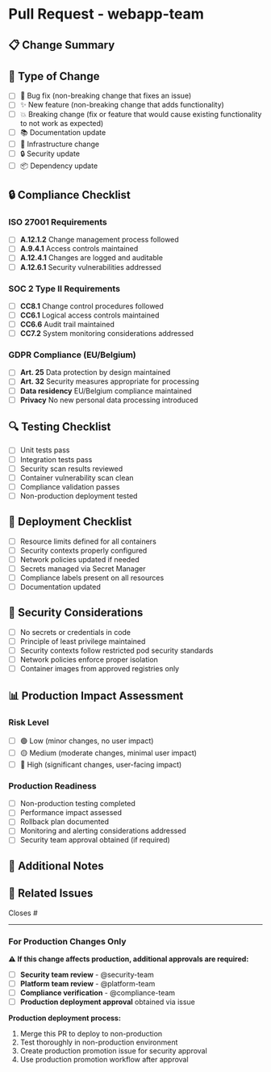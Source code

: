 # Pull Request - webapp-team

## 📋 Change Summary
<!-- Provide a brief description of the changes -->

## 🎯 Type of Change
- [ ] 🐛 Bug fix (non-breaking change that fixes an issue)
- [ ] ✨ New feature (non-breaking change that adds functionality)
- [ ] 💥 Breaking change (fix or feature that would cause existing functionality to not work as expected)
- [ ] 📚 Documentation update
- [ ] 🔧 Infrastructure change
- [ ] 🔒 Security update
- [ ] 📦 Dependency update

## 🔒 Compliance Checklist

### ISO 27001 Requirements
- [ ] **A.12.1.2** Change management process followed
- [ ] **A.9.4.1** Access controls maintained
- [ ] **A.12.4.1** Changes are logged and auditable
- [ ] **A.12.6.1** Security vulnerabilities addressed

### SOC 2 Type II Requirements  
- [ ] **CC8.1** Change control procedures followed
- [ ] **CC6.1** Logical access controls maintained
- [ ] **CC6.6** Audit trail maintained
- [ ] **CC7.2** System monitoring considerations addressed

### GDPR Compliance (EU/Belgium)
- [ ] **Art. 25** Data protection by design maintained
- [ ] **Art. 32** Security measures appropriate for processing
- [ ] **Data residency** EU/Belgium compliance maintained
- [ ] **Privacy** No new personal data processing introduced

## 🔍 Testing Checklist
- [ ] Unit tests pass
- [ ] Integration tests pass
- [ ] Security scan results reviewed
- [ ] Container vulnerability scan clean
- [ ] Compliance validation passes
- [ ] Non-production deployment tested

## 🚀 Deployment Checklist
- [ ] Resource limits defined for all containers
- [ ] Security contexts properly configured
- [ ] Network policies updated if needed
- [ ] Secrets managed via Secret Manager
- [ ] Compliance labels present on all resources
- [ ] Documentation updated

## 🔐 Security Considerations
- [ ] No secrets or credentials in code
- [ ] Principle of least privilege maintained
- [ ] Security contexts follow restricted pod security standards
- [ ] Network policies enforce proper isolation
- [ ] Container images from approved registries only

## 📊 Production Impact Assessment

### Risk Level
- [ ] 🟢 Low (minor changes, no user impact)
- [ ] 🟡 Medium (moderate changes, minimal user impact)
- [ ] 🔴 High (significant changes, user-facing impact)

### Production Readiness
- [ ] Non-production testing completed
- [ ] Performance impact assessed
- [ ] Rollback plan documented
- [ ] Monitoring and alerting considerations addressed
- [ ] Security team approval obtained (if required)

## 📝 Additional Notes
<!-- Any additional context, concerns, or considerations -->

## 🔗 Related Issues
<!-- Link any related GitHub issues -->
Closes #

---

### For Production Changes Only
**⚠️ If this change affects production, additional approvals are required:**

- [ ] **Security team review** - @security-team 
- [ ] **Platform team review** - @platform-team
- [ ] **Compliance verification** - @compliance-team
- [ ] **Production deployment approval** obtained via issue

**Production deployment process:**
1. Merge this PR to deploy to non-production
2. Test thoroughly in non-production environment  
3. Create production promotion issue for security approval
4. Use production promotion workflow after approval